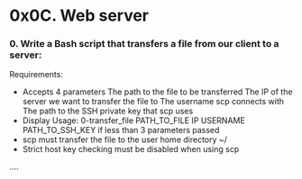 # 0x0C. Web server

### 0. Write a Bash script that transfers a file from our client to a server:

Requirements:

  *  Accepts 4 parameters
        The path to the file to be transferred
        The IP of the server we want to transfer the file to
        The username scp connects with
        The path to the SSH private key that scp uses
  *  Display Usage: 0-transfer_file PATH_TO_FILE IP USERNAME PATH_TO_SSH_KEY if less than 3 parameters passed
  *  scp must transfer the file to the user home directory ~/
  *  Strict host key checking must be disabled when using scp

....
